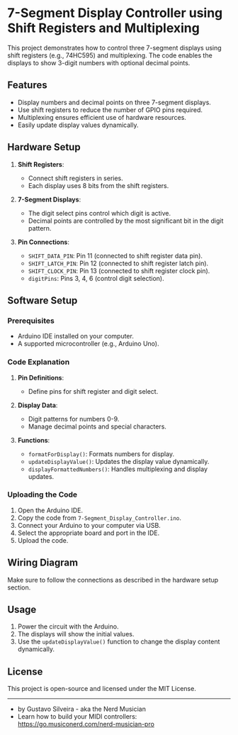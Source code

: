
# 7-Segment Display Controller using Shift Registers and Multiplexing

This project demonstrates how to control three 7-segment displays using shift registers (e.g., 74HC595) and multiplexing. The code enables the displays to show 3-digit numbers with optional decimal points.

## Features

- Display numbers and decimal points on three 7-segment displays.
- Use shift registers to reduce the number of GPIO pins required.
- Multiplexing ensures efficient use of hardware resources.
- Easily update display values dynamically.

## Hardware Setup

1. **Shift Registers**:
   - Connect shift registers in series.
   - Each display uses 8 bits from the shift registers.

2. **7-Segment Displays**:
   - The digit select pins control which digit is active.
   - Decimal points are controlled by the most significant bit in the digit pattern.

3. **Pin Connections**:
   - `SHIFT_DATA_PIN`: Pin 11 (connected to shift register data pin).
   - `SHIFT_LATCH_PIN`: Pin 12 (connected to shift register latch pin).
   - `SHIFT_CLOCK_PIN`: Pin 13 (connected to shift register clock pin).
   - `digitPins`: Pins 3, 4, 6 (control digit selection).

## Software Setup

### Prerequisites

- Arduino IDE installed on your computer.
- A supported microcontroller (e.g., Arduino Uno).

### Code Explanation

1. **Pin Definitions**:
   - Define pins for shift register and digit select.

2. **Display Data**:
   - Digit patterns for numbers 0-9.
   - Manage decimal points and special characters.

3. **Functions**:
   - `formatForDisplay()`: Formats numbers for display.
   - `updateDisplayValue()`: Updates the display value dynamically.
   - `displayFormattedNumbers()`: Handles multiplexing and display updates.

### Uploading the Code

1. Open the Arduino IDE.
2. Copy the code from `7-Segment_Display_Controller.ino`.
3. Connect your Arduino to your computer via USB.
4. Select the appropriate board and port in the IDE.
5. Upload the code.

## Wiring Diagram

Make sure to follow the connections as described in the hardware setup section.

## Usage

1. Power the circuit with the Arduino.
2. The displays will show the initial values.
3. Use the `updateDisplayValue()` function to change the display content dynamically.

## License

This project is open-source and licensed under the MIT License.

---

 - by Gustavo Silveira - aka the Nerd Musician
 - Learn how to build your MIDI controllers: https://go.musiconerd.com/nerd-musician-pro